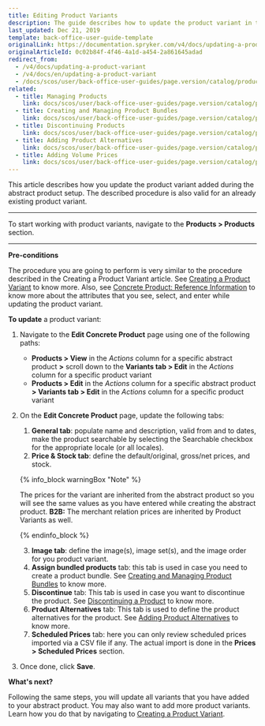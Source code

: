 ```yaml
---
title: Editing Product Variants
description: The guide describes how to update the product variant in the Back Office.
last_updated: Dec 21, 2019
template: back-office-user-guide-template
originalLink: https://documentation.spryker.com/v4/docs/updating-a-product-variant
originalArticleId: 0c02b84f-4f46-4a1d-a454-2a861645adad
redirect_from:
  - /v4/docs/updating-a-product-variant
  - /v4/docs/en/updating-a-product-variant
  - /docs/scos/user/back-office-user-guides/page.version/catalog/products/manage-concrete-products/updating-product-variants.html
related:
  - title: Managing Products
    link: docs/scos/user/back-office-user-guides/page.version/catalog/products/managing-products/managing-products.html
  - title: Creating and Managing Product Bundles
    link: docs/scos/user/back-office-user-guides/page.version/catalog/products/managing-products/creating-and-managing-product-bundles.html
  - title: Discontinuing Products
    link: docs/scos/user/back-office-user-guides/page.version/catalog/products/manage-concrete-products/discontinuing-products.html
  - title: Adding Product Alternatives
    link: docs/scos/user/back-office-user-guides/page.version/catalog/products/manage-concrete-products/adding-product-alternatives.html
  - title: Adding Volume Prices
    link: docs/scos/user/back-office-user-guides/page.version/catalog/products/managing-products/adding-volume-prices.html
---
```


This article describes how you update the product variant added during the abstract product setup.
The described procedure is also valid for an already existing product variant.
***
To start working with product variants, navigate to the **Products > Products** section.
***
**Pre-conditions**

The procedure you are going to perform is very similar to the procedure described in the Creating a Product Variant article. See  [Creating a Product Variant](/docs/scos/user/back-office-user-guides/{{page.version}}/catalog/products/manage-concrete-products/creating-product-variants.html) to know more. Also, see [Concrete Product: Reference Information](/docs/scos/user/back-office-user-guides/{{page.version}}/catalog/products/references/concrete-product-reference-information.html) to know more about the attributes that you see, select, and enter while updating the product variant.

**To update** a product variant:
1. Navigate to the **Edit Concrete Product** page using one of the following paths:
   * **Products > View** in the _Actions_ column for a specific abstract product **>** scroll down to the **Variants tab > Edit** in the _Actions_ column for a specific product variant
    * **Products > Edit** in the _Actions_ column for a specific abstract product **> Variants tab > Edit** in the _Actions_ column for a specific product variant
2. On the **Edit Concrete Product** page, update the following tabs:
    1. **General tab**: populate name and description, valid from and to dates, make the product searchable by selecting the Searchable checkbox for the appropriate locale (or all locales).
    2. **Price & Stock tab**: define the default/original, gross/net prices, and stock.

    {% info_block warningBox "Note" %}

    The prices for the variant are inherited from the abstract product so you will see the same values as you have entered while creating the abstract product. **B2B:** The merchant relation prices are inherited by Product Variants as well.

    {% endinfo_block %}

    3. **Image tab**: define the image(s), image set(s), and the image order for you product variant.
    4. **Assign bundled products** tab: this tab is used in case you need to create a product bundle. See [Creating and Managing Product Bundles](/docs/scos/user/back-office-user-guides/{{page.version}}/catalog/products/managing-products/creating-and-managing-product-bundles.html) to know more.
    5. **Discontinue** tab: This tab is used in case you want to discontinue the product. See [Discontinuing a Product](/docs/scos/user/back-office-user-guides/{{page.version}}/catalog/products/manage-concrete-products/discontinuing-products.html) to know more.
    6. **Product Alternatives** tab: This tab is used to define the product alternatives for the product. See [Adding Product Alternatives](/docs/scos/user/back-office-user-guides/{{page.version}}/catalog/products/manage-concrete-products/adding-product-alternatives.html) to know more.
    7. **Scheduled Prices** tab: here you can only review scheduled prices imported via a CSV file if any. The actual import is done in the **Prices > Scheduled Prices** section.
3. Once done, click **Save**.

**What's next?**

Following the same steps, you will update all variants that you have added to your abstract product.
You may also want to add more product variants. Learn how you do that by navigating to [Creating a Product Variant](/docs/scos/user/back-office-user-guides/{{page.version}}/catalog/products/manage-concrete-products/creating-product-variants.html).
